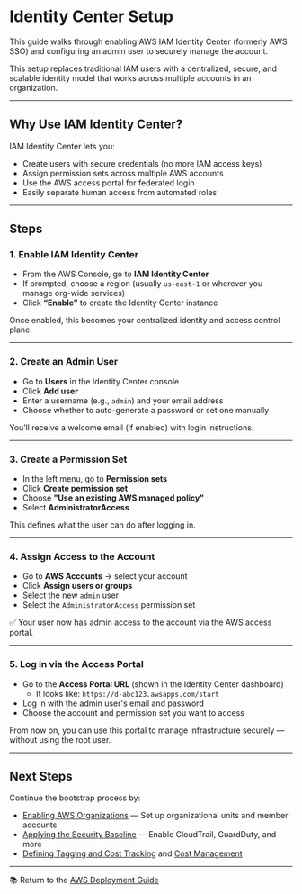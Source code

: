 # Identity Center Setup

This guide walks through enabling AWS IAM Identity Center (formerly AWS SSO) and configuring an admin user to securely manage the account.

This setup replaces traditional IAM users with a centralized, secure, and scalable identity model that works across multiple accounts in an organization.

---

## Why Use IAM Identity Center?

IAM Identity Center lets you:

- Create users with secure credentials (no more IAM access keys)
- Assign permission sets across multiple AWS accounts
- Use the AWS access portal for federated login
- Easily separate human access from automated roles

---

## Steps

### 1. Enable IAM Identity Center

- From the AWS Console, go to **IAM Identity Center**
- If prompted, choose a region (usually `us-east-1` or wherever you manage org-wide services)
- Click **“Enable”** to create the Identity Center instance

Once enabled, this becomes your centralized identity and access control plane.

---

### 2. Create an Admin User

- Go to **Users** in the Identity Center console
- Click **Add user**
- Enter a username (e.g., `admin`) and your email address
- Choose whether to auto-generate a password or set one manually

You’ll receive a welcome email (if enabled) with login instructions.

---

### 3. Create a Permission Set

- In the left menu, go to **Permission sets**
- Click **Create permission set**
- Choose **"Use an existing AWS managed policy"**
- Select **AdministratorAccess**

This defines what the user can do after logging in.

---

### 4. Assign Access to the Account

- Go to **AWS Accounts** → select your account
- Click **Assign users or groups**
- Select the new `admin` user
- Select the `AdministratorAccess` permission set

✅ Your user now has admin access to the account via the AWS access portal.

---

### 5. Log in via the Access Portal

- Go to the **Access Portal URL** (shown in the Identity Center dashboard)
  - It looks like: `https://d-abc123.awsapps.com/start`
- Log in with the admin user's email and password
- Choose the account and permission set you want to access

From now on, you can use this portal to manage infrastructure securely — without using the root user.

---

## Next Steps

Continue the bootstrap process by:

- [Enabling AWS Organizations](../org-structure/README.md) — Set up organizational units and member accounts
- [Applying the Security Baseline](../security-baseline/README.md) — Enable CloudTrail, GuardDuty, and more
- [Defining Tagging and Cost Tracking](../tagging-policy/README.md) and [Cost Management](../cost-management/README.md)

---

📚 Return to the [AWS Deployment Guide](../README.md)
